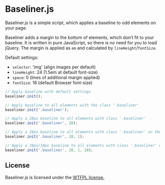 # Baseliner.js

Baseliner.js is a simple script, which applies a baseline to odd elements on your page.

Baseliner adds a margin to the bottom of elements, which don’t fit to your baseline. It is written in pure JavaScript, so there
is no need for you to load jQuery. The margin is applied as `em` and calculated by `lineHeight`/`fontSize`.

Default settings:

- `selector`: 'img' (align images per default)
- `lineHeight`: 24 (1.5em at default font-size)
- `space`: 0 (lines of additional margin applied)
- `fontSize`: 16 (default Browser font-size)

```javascript
// Apply baseline with default settings
baseliner.init();

// Apply baseline to all elements with the class '.baseliner'
baseliner.init('.baseliner');

// Apply a 28px baseline to all elements with class '.baseliner'
baseliner.init('.baseliner', 28);

// Apply a 28px baseline to all elements with class '.baseliner' on the page and add one baseline margin
baseliner.init('.baseliner', 28, 1);

// Apply a 28px/18px baseline to all elements with class '.baseliner' on the page and add one baseline margin
baseliner.init('.baseliner', 28, 1, 18);
```

## License

Baseliner.js is licensed under the [WTFPL license.](http://sam.zoy.org/wtfpl/)
